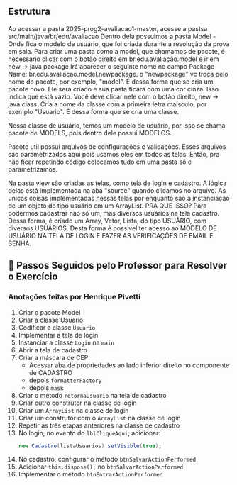 ## Estrutura ##
Ao acessar a pasta 2025-prog2-avaliacao1-master, acesse a pastsa src/main/java/br/edu/avaliacao
Dentro dela possuimos a pasta Model - Onde fica o modelo de usuário, que foi criada durante a resolução da prova em sala.
Para criar uma pasta como a model, que chamamos de pacote, é necessario clicar com o botão direito em br.edu.avaliação.model e ir em new -> java package
Irá aparecer o seguinte nome no campo Package Name: br.edu.avaliacao.model.newpackage. o "newpackage" vc troca pelo nome do pacote, por exemplo, "model". É dessa forma que se cria um pacote novo. Ele será criado e sua pasta ficará com uma cor cinza. Isso indica que está vazio. Você deve clicar nele com o botão direito, new -> java class. 
Cria a nome da classe com a primeira letra maísculo, por exemplo "Usuario". É dessa forma que se cria uma classe.

Nessa classe de usuário, temos um modelo de usuário, por isso se chama pacote de MODELS, pois dentro dele possui MODELOS.

Pacote util possui arquivos de configurações e validações. Esses arquivos são parametrizados aqui pois usamos eles em todos as telas. Então, pra não ficar repetindo código
colocamos tudo em uma pasta só e parametrizamos.

Na pasta view são criadas as telas, como tela de login e cadastro. A lógica delas está implementada na aba "source" quando clicamos no arquivo. As unicas coisas implementadas nessas telas por enquanto são a instanciação de um objeto do tipo usuário em um ArrayList. PRA QUE ISSO? Para podermos cadastrar não só um, mas diversos usuários na tela cadastro. Dessa forma, é criado um Array, Vetor, Lista, do tipo USUÁRIO, com diversos USUÁRIOS. Desta forma é possivel ter acesso ao MODELO DE USUÁRIO NA TELA DE LOGIN E FAZER AS VERIFICAÇÕES DE EMAIL E SENHA.



## 📘 Passos Seguidos pelo Professor para Resolver o Exercício
### Anotações feitas por Henrique Pivetti ###

1. Criar o pacote Model
2. Criar a classe Usuario
3. Codificar a classe `Usuario`
4. Implementar a tela de login
5. Instanciar a classe `Login` na `main`
6. Abrir a tela de cadastro
7. Criar a máscara de CEP:
   - Acessar aba de propriedades ao lado inferior direito no componente de CADASTRO
   - depois `formatterFactory`
   - depois `mask`
8. Criar o método `retornaUsuario` na tela de cadastro
9. Criar outro construtor na classe de login
10. Criar um `ArrayList` na classe de login
11. Criar um construtor com o `ArrayList` na classe de login
12. Repetir as três etapas anteriores na classe de cadastro
13. No login, no evento do `lblCliqueAqui`, adicionar:
    ```java
    new Cadastro(listaUsuarios).setVisible(true);
    ```
14. No cadastro, configurar o método `btnSalvarActionPerformed`
15. Adicionar `this.dispose();` no `btnSalvarActionPerformed`
16. Implementar o método `btnEntrarActionPerformed`

